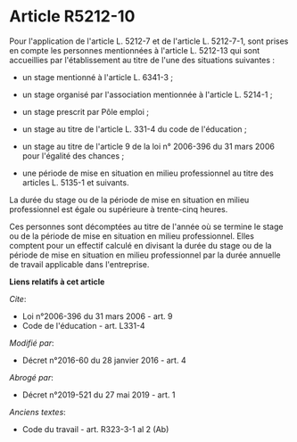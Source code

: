 # Article R5212-10

Pour l'application de l'article L. 5212-7 et de l'article L. 5212-7-1, sont prises en compte les personnes mentionnées à
l'article L. 5212-13 qui sont accueillies par l'établissement au titre de l'une des situations suivantes :

- un stage mentionné à l'article L. 6341-3 ;

- un stage organisé par l'association mentionnée à l'article L. 5214-1 ;

- un stage prescrit par Pôle emploi ;

- un stage au titre de l'article L. 331-4 du code de l'éducation ;

- un stage au titre de l'article 9 de la loi n° 2006-396 du 31 mars 2006 pour l'égalité des chances ;

- une période de mise en situation en milieu professionnel au titre des articles L. 5135-1 et suivants. 

La durée du stage ou de la période de mise en situation en milieu professionnel est égale ou supérieure à trente-cinq heures.

Ces personnes sont décomptées au titre de l'année où se termine le stage ou de la période de mise en situation en milieu
professionnel. Elles comptent pour un effectif calculé en divisant la durée du stage ou de la période de mise en situation en
milieu professionnel par la durée annuelle de travail applicable dans l'entreprise.

**Liens relatifs à cet article**

_Cite_:

  - Loi n°2006-396 du 31 mars 2006 - art. 9
  - Code de l'éducation - art. L331-4

_Modifié par_:

  - Décret n°2016-60 du 28 janvier 2016 - art. 4

_Abrogé par_:

  - Décret n°2019-521 du 27 mai 2019 - art. 1

_Anciens textes_:

  - Code du travail - art. R323-3-1 al 2 (Ab)
